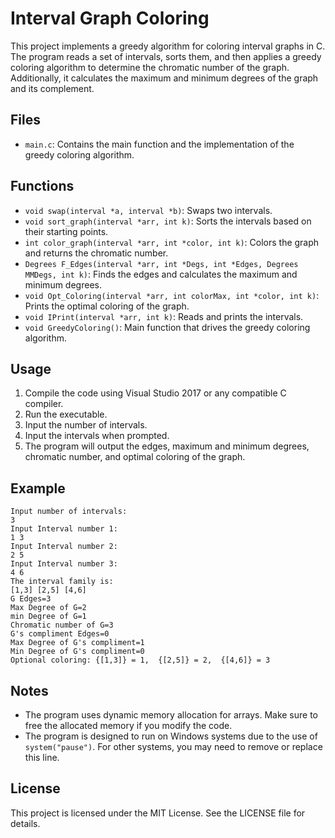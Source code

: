 # Interval Graph Coloring

This project implements a greedy algorithm for coloring interval graphs in C. The program reads a set of intervals, sorts them, and then applies a greedy coloring algorithm to determine the chromatic number of the graph. Additionally, it calculates the maximum and minimum degrees of the graph and its complement.

## Files

- `main.c`: Contains the main function and the implementation of the greedy coloring algorithm.

## Functions

- `void swap(interval *a, interval *b)`: Swaps two intervals.
- `void sort_graph(interval *arr, int k)`: Sorts the intervals based on their starting points.
- `int color_graph(interval *arr, int *color, int k)`: Colors the graph and returns the chromatic number.
- `Degrees F_Edges(interval *arr, int *Degs, int *Edges, Degrees MMDegs, int k)`: Finds the edges and calculates the maximum and minimum degrees.
- `void Opt_Coloring(interval *arr, int colorMax, int *color, int k)`: Prints the optimal coloring of the graph.
- `void IPrint(interval *arr, int k)`: Reads and prints the intervals.
- `void GreedyColoring()`: Main function that drives the greedy coloring algorithm.

## Usage

1. Compile the code using Visual Studio 2017 or any compatible C compiler.
2. Run the executable.
3. Input the number of intervals.
4. Input the intervals when prompted.
5. The program will output the edges, maximum and minimum degrees, chromatic number, and optimal coloring of the graph.

## Example

```
Input number of intervals:
3
Input Interval number 1:
1 3
Input Interval number 2:
2 5
Input Interval number 3:
4 6
The interval family is:
[1,3] [2,5] [4,6] 
G Edges=3
Max Degree of G=2
min Degree of G=1
Chromatic number of G=3
G's compliment Edges=0
Max Degree of G's compliment=1
Min Degree of G's compliment=0
Optional coloring: {[1,3]} = 1,  {[2,5]} = 2,  {[4,6]} = 3
```

## Notes

- The program uses dynamic memory allocation for arrays. Make sure to free the allocated memory if you modify the code.
- The program is designed to run on Windows systems due to the use of `system("pause")`. For other systems, you may need to remove or replace this line.

## License

This project is licensed under the MIT License. See the LICENSE file for details.

